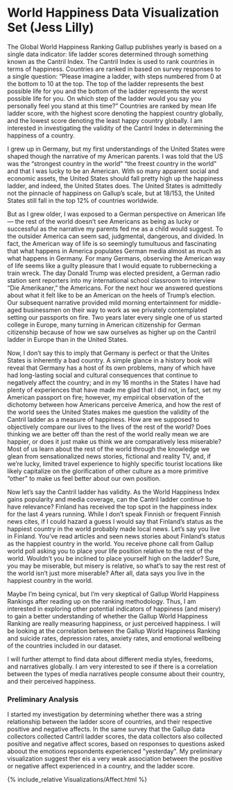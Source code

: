 # World Happiness Data Visualization Set (Jess Lilly)

The Global World Happiness Ranking Gallup publishes yearly is based on a single data indicator: life ladder scores determined through something known as the Cantril Index. The Cantril Index is used to rank countries in terms of happiness. Countries are ranked in based on survey responses to a single question: “Please imagine a ladder, with steps numbered from 0 at the bottom to 10 at the top. The top of the ladder represents the best possible life for you and the bottom of the ladder represents the worst possible life for you. On which step of the ladder would you say you personally feel you stand at this time?” Countries are ranked by mean life ladder score, with the highest score denoting the happiest country globally, and the lowest score denoting the least happy country globally. I am interested in investigating the validity of the Cantril Index in determining the happiness of a country.

I grew up in Germany, but my first understandings of the United States were shaped though the narrative of my American parents. I was told that the US was the “strongest country in the world” “the freest country in the world” and that I was lucky to be an American. With so many apparent social and economic assets, the United States should fall pretty high up the happiness ladder, and indeed, the United States does. The United States is admittedly not the pinnacle of happiness on Gallup’s scale, but at 18/153, the United States still fall in the top 12% of countries worldwide.

But as I grew older, I was exposed to a German perspective on American life — the rest of the world doesn’t see Americans as being as lucky or successful as the narrative my parents fed me as a child would suggest. To the outsider America can seem sad, judgmental, dangerous, and divided. In fact, the American way of life is so seemingly tumultuous and fascinating that what happens in America populates German media almost as much as what happens in Germany. For many Germans, observing the American way of life seems like a guilty pleasure that I would equate to rubbernecking a train wreck. The day Donald Trump was elected president, a German radio station sent reporters into my international school classroom to interview “Die Amerikaner,” the Americans.  For the next hour we answered questions about what it felt like to be an American on the heels of Trump’s election. Our subsequent narrative provided mild morning entertainment for middle-aged businessmen on their way to work as we privately contemplated setting our passports on fire. Two years later every single one of us started college in Europe, many turning in American citizenship for German citizenship because of how we saw ourselves as higher up on the Cantril ladder in Europe than in the United States. 

Now, I don’t say this to imply that Germany is perfect or that the Unites States is inherently a bad country. A simple glance in a history book will reveal that Germany has a host of its own problems, many of which have had long-lasting social and cultural consequences that continue to negatively affect the country; and in my 16 months in the States I have had plenty of experiences that have made me glad that I did not, in fact, set my American passport on fire; however, my  empirical observation of the dichotomy between how Americans perceive America, and how the rest of the world sees the United States makes me question the validity of the Cantril ladder as a measure of happiness.
How are we supposed to objectively compare our lives to the lives of the rest of the world? Does thinking we are better off than the rest of the world really mean we are happier, or does it just make us think we are comparatively less miserable? Most of us learn about the rest of the world through the knowledge we glean from sensationalized news stories, fictional and reality TV, and, if we’re lucky, limited travel experience to highly specific tourist locations like likely capitalize on the glorification of other culture as a more primitive “other” to make us feel better about our own position. 

Now let’s say the Cantril ladder has validity. As the World Happiness Index gains popularity and media coverage, can the Cantril ladder continue to have relevance? Finland has received the top spot in the happiness index for the last 4 years running. While I don’t speak Finnish or frequent Finnish news cites, if I could hazard a guess I would say that Finland’s status as the happiest country in the world probably made local news. Let’s say you live in Finland. You’ve read articles and seen news stories about Finland’s status as the happiest country in the world. You receive phone call from Gallup world poll asking you to place your life position relative to the rest of the world. Wouldn’t you be inclined to place yourself high on the ladder? Sure, you may be miserable, but misery is relative, so what’s to say the rest rest of the world isn’t just more miserable? After all, data says you live in the happiest country in the world.

Maybe I’m being cynical, but I’m very skeptical of Gallup World Happiness Rankings after reading up on the ranking methodology. Thus, I am interested in exploring other potential indicators of happiness (and misery) to gain a better understanding of whether the Gallup World Happiness Ranking are really measuring happiness, or just perceived happiness.
I will be looking at the correlation between the Gallup World Happiness Ranking and suicide rates, depression rates, anxiety rates, and emotional wellbeing of the countries included in our dataset.

I will further attempt to find data about different media styles, freedoms, and narratives globally. I am very interested to see if there is a correlation between the types of media narratives people consume about their country, and their perceived happiness.

### Preliminary Analysis

I started my investigation by determining whether there was a string relationship between the ladder score of countries, and their respective positive and negative affects. In the same survey that the Gallup data collectors collected Cantril ladder scores, the data collectors also collected positive and negative affect scores, based on responses to questions asked aboout the emotions repsondents experienced "yesterday". My preliminary visualization suggest ther eis a very weak association between the positive or negative affect experienced in a country, and the ladder score.

{% include_relative Visualizations/Affect.html %}

